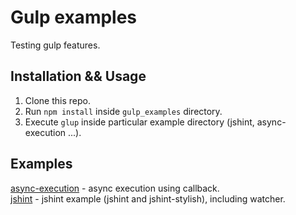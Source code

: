 # Gulp examples

Testing gulp features.

## Installation && Usage

1. Clone this repo.
2. Run `npm install` inside `gulp_examples` directory.
3. Execute `glup` inside particular example directory (jshint, async-execution ...).

## Examples

[async-execution](./async-execution) - async execution using callback.\
[jshint](./jshint) - jshint example (jshint and jshint-stylish), including watcher.
